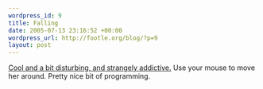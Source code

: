 ```yaml
--- 
wordpress_id: 9
title: Falling
date: 2005-07-13 23:16:52 +00:00
wordpress_url: http://footle.org/blog/?p=9
layout: post
---
```

<a href="http://www.izpitera.ru/lj/tetka.swf">Cool and a bit disturbing, and strangely addictive.</a> Use your mouse to move her around. Pretty nice bit of programming.
